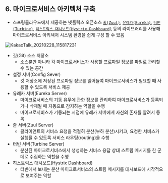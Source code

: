 ## 6. 마이크로서비스 아키텍처 구축
  - 스프링클라우드에서 제공하는 넷플릭스 오픈소스 [`줄(Zuul)`], [`유레카(Eureka)`], [`터빈(Turbine)`], [`히스트릭스 대시보드(Hystrix Dashboard)`] 등의 라이브러리를 사용해 마이크로서비스 아키텍처 시스템 환경을 쉽게 구성 할 수 있음
  
![KakaoTalk_20210228_115817231](https://user-images.githubusercontent.com/50076031/109406424-472ee400-79bc-11eb-8bb3-a2d6fb01b58f.jpg)

  - 깃(Git) 소스 저장소
    - 소스뿐만 아니라 각 마이크로서비스가 사용할 프로파일 정보를 파일로 관리할 수 있는 공간
  - 설정 서버(Config Sever)
    - 깃 저장소에 저장된 프로파일 정보를 읽어들여 마이크로서비스가 필요할 때 사용할 수 있도록 서비스 제공
  - 유레카 서버(Eureka Server)
    - 마이크로서비스의 기동 유무에 관한 정보를 관리하여 마이크로서비스가 등록되거나 삭제될 때 자동으로 감지하는 역할을 수행
    - 마이크로서비스가 기동되는 시점에 유레카 서버에게 자신의 존재를 알려서 등록
  - 줄 서버(Zuul Server)
    - 클라이언트의 서비스 요청을 적절히 분산(부하 분산)시키고, 요청한 서비스가 실행될 수 있도록 서비스 라우팅(routing)을 수행
  - 터빈 서버(Turbine Server)
    - 분산된 마이크로서비스에서 생성하는 서비스 응답 상태 스트림 메시지를 한 군데로 수집하는 역할을 수행
  - 히스트릭스 대시보드(Hystrix Dashboard)
    - 터빈에서 보내는 분산 마이크로서비스의 스트림 메시지를 대시보드에 시각적으로 보여주는 역할



[`줄(Zuul)`]: https://github.com/Netflix/zuul/wiki
[`유레카(Eureka)`]: https://github.com/Netflix/eureka/wiki
[`터빈(Turbine)`]: https://github.com/Netflix/turbine/wiki
[`히스트릭스 대시보드(Hystrix Dashboard)`]: https://github.com/Netflix/Hystrix
